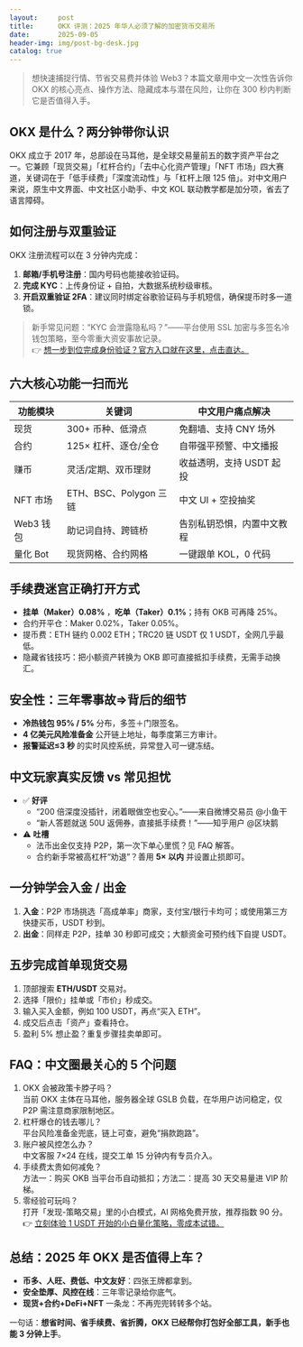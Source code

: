 ```yaml
---
layout:     post
title:      OKX 评测：2025 年华人必须了解的加密货币交易所
date:       2025-09-05
header-img: img/post-bg-desk.jpg
catalog: true
---
```


> 想快速捕捉行情、节省交易费并体验 Web3？本篇文章用中文一次性告诉你 OKX 的核心亮点、操作方法、隐藏成本与潜在风险，让你在 300 秒内判断它是否值得入手。

## OKX 是什么？两分钟带你认识

OKX 成立于 2017 年，总部设在马耳他，是全球交易量前五的数字资产平台之一。它兼顾「现货交易」「杠杆合约」「去中心化资产管理」「NFT 市场」四大赛道，关键词在于「低手续费」「深度流动性」与「杠杆上限 125 倍」。对中文用户来说，原生中文界面、中文社区小助手、中文 KOL 联动教学都是加分项，省去了语言障碍。

## 如何注册与双重验证
OKX 注册流程可以在 3 分钟内完成：

1. **邮箱/手机号注册**：国内号码也能接收验证码。  
2. **完成 KYC**：上传身份证 + 自拍，大数据系统秒级审核。  
3. **开启双重验证 2FA**：建议同时绑定谷歌验证码与手机短信，确保提币时多一道锁。

> 新手常见问题：“KYC 会泄露隐私吗？”——平台使用 SSL 加密与多签名冷钱包策略，至今零重大资安事故记录。  
> 👉 [想一步到位完成身份验证？官方入口就在这里，点击直达。](https://okxdog.com/)

## 六大核心功能一扫而光
| 功能模块 | 关键词 | 中文用户痛点解决 |
|---|---|---|
| 现货 | 300+ 币种、低滑点 | 免翻墙、支持 CNY 场外 |
| 合约 | 125× 杠杆、逐仓/全仓 | 自带强平预警、中文播报 |
| 赚币 | 灵活/定期、双币理财 | 收益透明，支持 USDT 起投 |
| NFT 市场 | ETH、BSC、Polygon 三链 | 中文 UI + 空投抽奖 |
| Web3 钱包 | 助记词自持、跨链桥 | 告别私钥恐惧，内置中文教程 |
| 量化 Bot | 现货网格、合约网格 | 一键跟单 KOL，0 代码 |

## 手续费迷宫正确打开方式
- **挂单（Maker）0.08%** ，**吃单（Taker）0.1%**；持有 OKB 可再降 25%。  
- 合约开平仓：Maker 0.02%，Taker 0.05%。  
- 提币费：ETH 链约 0.002 ETH；TRC20 链 USDT 仅 1 USDT，全网几乎最低。  
- 隐藏省钱技巧：把小额资产转换为 OKB 即可直接抵扣手续费，无需手动换汇。

## 安全性：三年零事故⇒背后的细节
- **冷热钱包 95% / 5%** 分布，多签＋门限签名。  
- **4 亿美元风险准备金** 公开链上地址，每季度第三方审计。  
- **报警延迟≤3 秒** 的实时风控系统，异常登入可一键冻结。

## 中文玩家真实反馈 vs 常见担忧
- ✅ **好评**  
  - “200 倍深度没插针，闭着眼做空也安心。”——来自微博交易员 @小鱼干
  - “新人答题就送 50U 返佣券，直接抵手续费！”——知乎用户 @区块鹅  
- ⚠️ **吐槽**  
  - 法币出金仅支持 P2P，第一次下单心里慌？见 FAQ 解答。  
  - 合约新手常被高杠杆“劝退”？善用 **5× 以内** 并设置止损即可。

## 一分钟学会入金 / 出金
1. **入金**：P2P 市场挑选「高成单率」商家，支付宝/银行卡均可；或使用第三方快捷买币，USDT 秒到。  
2. **出金**：同样走 P2P，挂单 30 秒即可成交；大额资金可预约线下自提 USDT。

## 五步完成首单现货交易
1. 顶部搜索 **ETH/USDT** 交易对。  
2. 选择「限价」挂单或「市价」秒成交。  
3. 输入买入金额，例如 100 USDT，再点“买入 ETH”。  
4. 成交后点击「资产」查看持仓。  
5. 盈利 5% 想止盈？重复步骤挂卖单即可。

## FAQ：中文圈最关心的 5 个问题
1. OKX 会被政策卡脖子吗？  
   当前 OKX 主体在马耳他，服务器全球 GSLB 负载，在华用户访问稳定，仅 P2P 需注意商家限制地区。
2. 杠杆爆仓的钱去哪儿？  
   平台风险准备金兜底，链上可查，避免“捐款跑路”。
3. 账户被风控怎么办？  
   中文客服 7×24 在线，提交工单 15 分钟内有专员介入。
4. 手续费太贵如何减免？  
   方法一：购买 OKB 当平台币自动抵扣；方法二：提高 30 天交易量进 VIP 阶梯。
5. 零经验可玩吗？  
   打开「发现-策略交易」里的小白模式，AI 网格免费开放，推荐指数 90 分。  
   👉 [立刻体验 1 USDT 开始的小白量化策略，零成本试错。](https://okxdog.com/)

## 总结：2025 年 OKX 是否值得上车？
- **币多、人旺、费低、中文友好**：四张王牌都拿到。  
- **安全垫厚、风控在线**：三年零记录给你底气。  
- **现货+合约+DeFi+NFT** 一条龙：不再兜兜转转多个站。

一句话：**想省时间、省手续费、省折腾，OKX 已经帮你打包好全部工具，新手也能 3 分钟上手**。